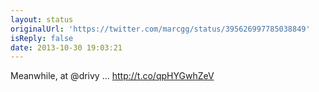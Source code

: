 ```yaml
---
layout: status
originalUrl: 'https://twitter.com/marcgg/status/395626997785038849'
isReply: false
date: 2013-10-30 19:03:21
---
```


Meanwhile, at @drivy ... http://t.co/qpHYGwhZeV
